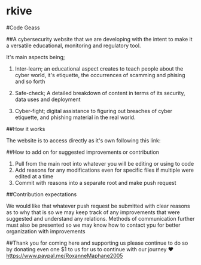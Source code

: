 # rkive
#Code Geass

##A cybersecurity website that we are developing with the intent to make it a versatile educational, monitoring and regulatory tool.

It's main aspects being;
1. Inter-learn; an educational aspect creates to teach people about the cyber world, it's etiquette, the occurrences of scamming and phising and so forth
   
2. Safe-check; A detailed breakdown of content in terms of its security, data uses and deployment
   
3. Cyber-fight; digital assistance to figuring out breaches of cyber etiquette, and phishing material in the real world.

##How it works

The website is to access directly as it's own following this link: 

##How to add on for suggested improvements or contribution 

1. Pull from the main root into whatever you will be editing or using to code
2. Add reasons for any modifications even for specific files if multiple were edited at a time
3. Commit with reasons into a separate root and make push request 

##Contribution expectations

We would like that whatever push request be submitted with clear reasons as to why that is so we may keep track of any improvements that were suggested and understand any relations. Methods of communication further must also be presented so we may know how to contact ypu for better organization with improvements 

##Thank you for coming here and supporting us please continue to do so by donating even one $1 to us for us to continue with our journey ❤️ 
https://www.paypal.me/RoxanneMaphane2005
